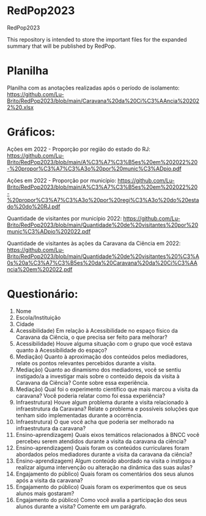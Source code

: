 # RedPop2023
RedPop2023

This repository is intended to store the important files for the expanded summary that will be published by RedPop.

# Planilha

Planilha com as anotações realizadas após o período de isolamento: https://github.com/Lu-Brito/RedPop2023/blob/main/Caravana%20da%20Ci%C3%AAncia%202022%20.xlsx

# Gráficos:

Ações em 2022 - Proporção por região do estado do RJ: https://github.com/Lu-Brito/RedPop2023/blob/main/A%C3%A7%C3%B5es%20em%202022%20-%20propor%C3%A7%C3%A3o%20por%20munic%C3%ADpio.pdf

Ações em 2022 - Proporção por município: https://github.com/Lu-Brito/RedPop2023/blob/main/A%C3%A7%C3%B5es%20em%202022%20-%20propor%C3%A7%C3%A3o%20por%20regi%C3%A3o%20do%20estado%20do%20RJ.pdf

Quantidade de visitantes por município 2022: https://github.com/Lu-Brito/RedPop2023/blob/main/Quantidade%20de%20visitantes%20por%20munic%C3%ADpio%202022.pdf 

Quantidade de visitantes às ações da Caravana da Ciência em 2022: https://github.com/Lu-Brito/RedPop2023/blob/main/Quantidade%20de%20visitantes%20%C3%A0s%20a%C3%A7%C3%B5es%20da%20Caravana%20da%20Ci%C3%AAncia%20em%202022.pdf

# Questionário:

1. Nome
2. Escola/Instituição
3. Cidade
4. Acessibilidade)  Em relação à Acessibilidade no espaço físico da Caravana da Ciência, o que precisa ser feito para melhorar?
5. Acessibilidade) Houve alguma situação com o grupo que você estava quanto à Acessibilidade do espaço? 
6. Mediação)  Quanto à aproximação dos conteúdos pelos mediadores, relate os pontos relevantes percebidos durante a visita.
7. Mediação)  Quanto ao dinamismo dos mediadores, você se sentiu instigado/a a investigar mais sobre o conteúdo depois da visita à Caravana da Ciência? Conte sobre essa experiência.
8. Mediação) Qual foi o experimento científico que mais marcou a visita da caravana? Você poderia relatar como foi essa experiência?
9. Infraestrutura) Houve algum problema durante a visita relacionado à infraestrutura da Caravana? Relate o problema e possíveis soluções que tenham sido implementadas durante a ocorrência.
10. Infraestrutura)  O que você acha que poderia ser melhorado na infraestrutura da caravana? 
11. Ensino-aprendizagem) Quais eixos temáticos relacionados à BNCC você percebeu serem atendidos durante a visita da caravana da ciência?
12. Ensino-aprendizagem) Quais foram os conteúdos curriculares foram abordados pelos mediadores durante a visita da caravana da ciência?
13. Ensino-aprendizagem) Algum conteúdo abordado na visita o instigou a realizar alguma intervenção ou alteração na dinâmica das suas aulas?
14. Engajamento do público) Quais foram os comentários dos seus alunos após a visita da caravana?
15. Engajamento do público) Quais foram os experimentos que os seus alunos mais gostaram?
16. Engajamento do público) Como você avalia a participação dos seus alunos durante a visita? Comente em um parágrafo.
